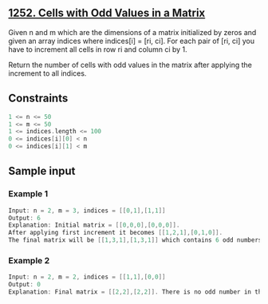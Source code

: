 ## [1252. Cells with Odd Values in a Matrix](https://leetcode.com/problems/cells-with-odd-values-in-a-matrix/)
 Given n and m which are the dimensions of a matrix initialized by zeros and given an array indices where indices[i] = [ri, ci]. For each pair of [ri, ci] you have to increment all cells in row ri and column ci by 1.

 Return the number of cells with odd values in the matrix after applying the increment to all indices.

 ## Constraints
 ```c
 1 <= n <= 50
 1 <= m <= 50
 1 <= indices.length <= 100
 0 <= indices[i][0] < n
 0 <= indices[i][1] < m
 ```

 ## Sample input
 ### Example 1
 ```c
 Input: n = 2, m = 3, indices = [[0,1],[1,1]]
 Output: 6
 Explanation: Initial matrix = [[0,0,0],[0,0,0]].
 After applying first increment it becomes [[1,2,1],[0,1,0]].
 The final matrix will be [[1,3,1],[1,3,1]] which contains 6 odd numbers.
 ```

 ### Example 2
 ```c
 Input: n = 2, m = 2, indices = [[1,1],[0,0]]
 Output: 0
 Explanation: Final matrix = [[2,2],[2,2]]. There is no odd number in the final matrix.
 ```
